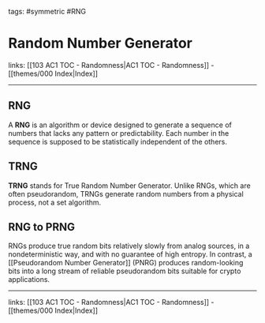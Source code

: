 tags: #symmetric #RNG

# Random Number Generator

links:  [[103 AC1 TOC - Randomness|AC1 TOC - Randomness]] - [[themes/000 Index|Index]]

---

## RNG

A **RNG** is an algorithm or device designed to generate a sequence of numbers that lacks any pattern or predictability. Each number in the sequence is supposed to be statistically independent of the others.

## TRNG

**TRNG** stands for True Random Number Generator. Unlike RNGs, which are often pseudorandom, TRNGs generate random numbers from a physical process, not a set algorithm.

## RNG to PRNG

RNGs produce true random bits relatively slowly from analog sources, in a nondeterministic way, and with no guarantee of high entropy. In contrast, a [[Pseudorandom Number Generator]] (PNRG) produces random-looking bits into a long stream of reliable pseudorandom bits suitable for crypto applications.

---
links:  [[103 AC1 TOC - Randomness|AC1 TOC - Randomness]] - [[themes/000 Index|Index]]